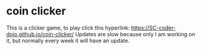 # coin clicker
This is a clicker game, to play click this hyperlink: https://SC-coder-dojo.github.io/coin-clicker/ Updates are slow because only I am working on it, but normally every week it will have an update.
